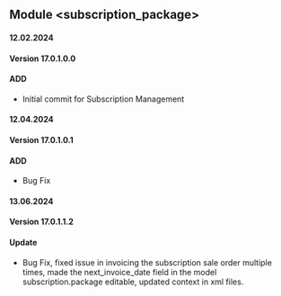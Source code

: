 ## Module <subscription_package>
#### 12.02.2024
#### Version 17.0.1.0.0
#### ADD
- Initial commit for Subscription Management 

#### 12.04.2024
#### Version 17.0.1.0.1
#### ADD
- Bug Fix

#### 13.06.2024
#### Version 17.0.1.1.2
#### Update
- Bug Fix, fixed issue in invoicing the subscription sale order multiple times, made the next_invoice_date field in the model subscription.package editable, updated context in xml files.
